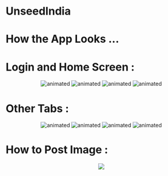 # UnseedIndia

# How the App Looks ...

# Login and Home Screen :

<p align="center">
  <img src="https://user-images.githubusercontent.com/83895108/118919559-5f2a5a00-b952-11eb-8363-b08abf561f95.gif" alt="animated" />
  <img src="https://user-images.githubusercontent.com/83895108/118919560-5fc2f080-b952-11eb-9757-28628d8b9b2a.gif" alt="animated" />
  <img src="https://user-images.githubusercontent.com/83895108/118919561-60f41d80-b952-11eb-9431-c037643bea2a.gif" alt="animated" />
  <img src="https://user-images.githubusercontent.com/83895108/118921602-1674a000-b956-11eb-986c-2d21f4efa571.gif" alt="animated" />
</p>


# Other Tabs :

<p align="center">
   <img src="https://user-images.githubusercontent.com/83895108/118919568-62254a80-b952-11eb-8850-589ebb75c229.gif" alt="animated" />
   <img src="https://user-images.githubusercontent.com/83895108/118919570-63567780-b952-11eb-9af3-b65fc105e38b.gif" alt="animated" />
   <img src="https://user-images.githubusercontent.com/83895108/118919575-6487a480-b952-11eb-975e-8210ea487bb9.gif" alt="animated" />
   <img src="https://user-images.githubusercontent.com/83895108/118919584-67829500-b952-11eb-9c32-1c4065188673.gif" alt="animated" />
</p>



# How to Post Image :

<p align = "center">
  <img src = "https://user-images.githubusercontent.com/83895108/118919616-78cba180-b952-11eb-904a-9f9b1f30cfa3.gif"/>
</p>

